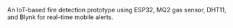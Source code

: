 An IoT-based fire detection prototype using ESP32, MQ2 gas sensor, DHT11, and Blynk for real-time mobile alerts.
